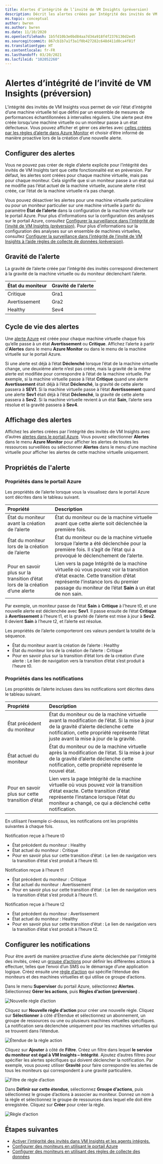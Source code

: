 ```yaml
---
title: Alertes d’intégrité de l’invité de VM Insights (préversion)
description: Décrit les alertes créées par Intégrité des invités de VM Insights, notamment la façon de les activer et de configurer les notifications.
ms.topic: conceptual
author: bwren
ms.author: bwren
ms.date: 11/10/2020
ms.openlocfilehash: 1b5fd10b3e0bd84aa7d34a918f4f2376130d2e45
ms.sourcegitcommit: 867cb1b7a1f3a1f0b427282c648d411d0ca4f81f
ms.translationtype: HT
ms.contentlocale: fr-FR
ms.lasthandoff: 03/20/2021
ms.locfileid: "102052260"
---
```

# <a name="vm-insights-guest-health-alerts-preview"></a>Alertes d’intégrité de l’invité de VM Insights (préversion)
L’intégrité des invités de VM Insights vous permet de voir l’état d’intégrité d’une machine virtuelle tel que défini par un ensemble de mesures de performances échantillonnées à intervalles réguliers. Une alerte peut être créée lorsqu’une machine virtuelle ou un moniteur passe à un état défectueux. Vous pouvez afficher et gérer ces alertes avec [celles créées par les règles d’alerte dans Azure Monitor](../alerts/alerts-overview.md) et choisir d’être informé de manière proactive lors de la création d’une nouvelle alerte.

## <a name="configure-alerts"></a>Configurer des alertes
Vous ne pouvez pas créer de règle d’alerte explicite pour l’intégrité des invités de VM Insights tant que cette fonctionnalité est en préversion. Par défaut, les alertes sont créées pour chaque machine virtuelle, mais pas pour chaque moniteur.  Cela signifie que si un moniteur passe à un état qui ne modifie pas l’état actuel de la machine virtuelle, aucune alerte n’est créée, car l’état de la machine virtuelle n’a pas changé. 

Vous pouvez désactiver les alertes pour une machine virtuelle particulière ou pour un moniteur particulier sur une machine virtuelle à partir du paramètre **État de l’alerte** dans la configuration de la machine virtuelle sur le portail Azure. Pour plus d’informations sur la configuration des analyses sur le portail Azure, consultez [Configurer la surveillance dans l’intégrité de l’invité de VM Insights (préversion)](vminsights-health-configure.md). Pour plus d’informations sur la configuration des analyses sur un ensemble de machines virtuelles, consultez [Configurer la surveillance dans l’intégrité de l’invité de VM Insights à l’aide règles de collecte de données (préversion)](vminsights-health-configure-dcr.md).

## <a name="alert-severity"></a>Gravité de l’alerte
La gravité de l’alerte créée par l’intégrité des invités correspond directement à la gravité de la machine virtuelle ou du moniteur déclenchant l’alerte.

| État du moniteur | Gravité de l’alerte |
|:---|:---|
| Critique | Gra1 |
| Avertissement  | Gra2 |
| Healthy  | Sev4 |

## <a name="alert-lifecycle"></a>Cycle de vie des alertes
Une [alerte Azure](../alerts/alerts-overview.md) est créée pour chaque machine virtuelle chaque fois qu’elle passe à un état **Avertissement** ou **Critique**. Affichez l’alerte à partir d’**Alertes** dans le menu **Azure Monitor** ou dans le menu de la machine virtuelle sur le portail Azure.

Si une alerte est déjà à l’état **Déclenché** lorsque l’état de la machine virtuelle change, une deuxième alerte n’est pas créée, mais la gravité de la même alerte est modifiée pour correspondre à l’état de la machine virtuelle. Par exemple, si la machine virtuelle passe à l’état **Critique** quand une alerte **Avertissement** était déjà à l’état **Déclenché**, la gravité de cette alerte passera à **SEV1**. Si la machine virtuelle passe à l’état **Avertissement** quand une alerte **Sev1** était déjà à l’état **Déclenché**, la gravité de cette alerte passera à **Sev2**. Si la machine virtuelle revient à un état **Sain**, l’alerte sera résolue et la gravité passera à **Sev4**.

## <a name="viewing-alerts"></a>Affichage des alertes
Affichez les alertes créées par l’intégrité des invités de VM Insights avec d’autres [alertes dans le portail Azure](../platform/alerts-overview.md#alerts-experience). Vous pouvez sélectionner **Alertes** dans le menu **Azure Monitor** pour afficher les alertes de toutes les ressources surveillées ou sélectionner **Alertes** dans le menu d’une machine virtuelle pour afficher les alertes de cette machine virtuelle uniquement.

## <a name="alert-properties"></a>Propriétés de l'alerte

### <a name="properties-in-the-azure-portal"></a>Propriétés dans le portail Azure
Les propriétés de l’alerte lorsque vous la visualisez dans le portail Azure sont décrites dans le tableau suivant.

| Propriété | Description |
|:---|:---|
| État du moniteur avant la création de l’alerte | État du moniteur ou de la machine virtuelle avant que cette alerte soit déclenchée la première fois. |
| État du moniteur lors de la création de l’alerte | État du moniteur ou de la machine virtuelle lorsque l’alerte a été déclenchée pour la première fois. Il s’agit de l’état qui a provoqué le déclenchement de l’alerte. |
| Pour en savoir plus sur la transition d’état lors de la création d’une alerte | Lien vers la page Intégrité de la machine virtuelle où vous pouvez voir la transition d’état exacte. Cette transition d’état représente l’instance lors du premier passage du moniteur de l’état **Sain** à un état de non sain. |

Par exemple, un moniteur passe de l’état **Sain** à **Critique** à l’heure t0, et une nouvelle alerte est déclenchée avec **Sev1**. Il passe ensuite de l’état **Critique** à **Avertissement** à l’heure t1, et la gravité de l’alerte est mise à jour à **Sev2**. Il devient **Sain** à l’heure t2, et l’alerte est résolue.

Les propriétés de l’alerte comporteront ces valeurs pendant la totalité de la séquence.

- État du moniteur avant la création de l’alerte : Healthy
- État du moniteur lors de la création de l’alerte : Critique
- Pour en savoir plus sur la transition d’état lors de la création d’une alerte : Le lien de navigation vers la transition d’état s’est produit à l’heure t0.


### <a name="properties-in-notifications"></a>Propriétés dans les notifications
Les propriétés de l’alerte incluses dans les notifications sont décrites dans le tableau suivant.

| Propriété | Description |
|:---|:---|
| État précédent du moniteur | État du moniteur ou de la machine virtuelle avant la modification de l’état. Si la mise à jour de la gravité d’alerte déclenche cette notification, cette propriété représente l’état juste avant la mise à jour de la gravité. |
| État actuel du moniteur | État du moniteur ou de la machine virtuelle après la modification de l’état. Si la mise à jour de la gravité d’alerte déclenche cette notification, cette propriété représente le nouvel état. |
| Pour en savoir plus sur cette transition d’état | Lien vers la page Intégrité de la machine virtuelle où vous pouvez voir la transition d’état exacte. Cette transition d’état représente l’instance lorsque l’état du moniteur a changé, ce qui a déclenché cette notification. |

En utilisant l’exemple ci-dessus, les notifications ont les propriétés suivantes à chaque fois.

Notification reçue à l’heure t0
- État précédent du moniteur : Healthy
- État actuel du moniteur : Critique
- Pour en savoir plus sur cette transition d’état : Le lien de navigation vers la transition d’état s’est produit à l’heure t0.

Notification reçue à l’heure t1
- État précédent du moniteur : Critique
- État actuel du moniteur : Avertissement
- Pour en savoir plus sur cette transition d’état : Le lien de navigation vers la transition d’état s’est produit à l’heure t1.

Notification reçue à l’heure t2
- État précédent du moniteur : Avertissement
- État actuel du moniteur : Healthy
- Pour en savoir plus sur cette transition d’état : Le lien de navigation vers la transition d’état s’est produit à l’heure t2.

## <a name="configure-notifications"></a>Configurer les notifications
Pour être averti de manière proactive d’une alerte déclenchée par l’intégrité des invités, créez un [groupe d’actions](../alerts/action-groups.md) pour définir les différentes actions à effectuer, telles que l’envoi d’un SMS ou le démarrage d’une application logique. Créez ensuite une [règle d’action](../alerts/alerts-action-rules.md) qui spécifie l’étendue des moniteurs et des machines virtuelles et qui utilise ce groupe d’actions.

Dans le menu **Superviser** du portail Azure, sélectionnez **Alertes**.  Sélectionnez **Gérer les actions**, puis **Règles d’action (préversion)** . 

![Nouvelle règle d’action](media/vminsights-health-alerts/action-rule-new.png)

Cliquez sur **Nouvelle règle d’action** pour créer une nouvelle règle. Cliquez sur **Sélectionner** à côté d’Étendue et sélectionnez un abonnement, un groupe de ressources ou une ou plusieurs machines virtuelles spécifiques. La notification sera déclenchée uniquement pour les machines virtuelles qui se trouvent dans l’étendue.

![Étendue de la règle action](media/vminsights-health-alerts/action-rule-scope.png)

Cliquez sur **Ajouter** à côté de **Filtre**. Créez un filtre dans lequel **le service du moniteur est égal à VM Insights – Intégrité**. Ajoutez d’autres filtres pour spécifier les alertes spécifiques qui doivent déclencher la notification. Par exemple, vous pouvez utiliser **Gravité** pour faire correspondre les alertes de tous les moniteurs qui correspondent à une gravité particulière.

![Filtre de règle d’action](media/vminsights-health-alerts/action-rule-filter.png)

Dans **Définir sur cette étendue**, sélectionnez **Groupe d’actions**, puis sélectionnez le groupe d’actions à associer au moniteur. Donnez un nom à la règle et sélectionnez le groupe de ressources dans lequel elle doit être enregistrée. Cliquez sur **Créer** pour créer la règle.

![Règle d’action](media/vminsights-health-alerts/action-rule.png)


## <a name="next-steps"></a>Étapes suivantes

- [Activer l’intégrité des invités dans VM Insights et les agents intégrés.](vminsights-health-enable.md)
- [Configurer des moniteurs en utilisant le portail Azure](vminsights-health-configure.md)
- [Configurer des moniteurs en utilisant des règles de collecte des données](vminsights-health-configure-dcr.md)